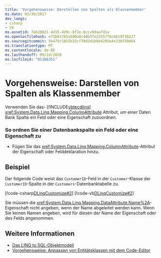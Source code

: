 ```yaml
---
title: 'Vorgehensweise: Darstellen von Spalten als Klassenmember'
ms.date: 03/30/2017
dev_langs:
- csharp
- vb
ms.assetid: 7ab28021-4d15-4d9c-bf2e-6ccc0daa7d1a
ms.openlocfilehash: e73b017b5a500a8c48b3fe22557f6c6619f3b227
ms.sourcegitcommit: 5b475c1855b32cf78d2d1bbb4295e4c236f39464
ms.translationtype: MT
ms.contentlocale: de-DE
ms.lasthandoff: 09/24/2020
ms.locfileid: "91166351"
---
```

# <a name="how-to-represent-columns-as-class-members"></a>Vorgehensweise: Darstellen von Spalten als Klassenmember

Verwenden Sie das- [!INCLUDE[vbtecdlinq](../../../../../../includes/vbtecdlinq-md.md)] <xref:System.Data.Linq.Mapping.ColumnAttribute> Attribut, um einer Daten Bank Spalte ein Feld oder eine Eigenschaft zuzuordnen.  
  
### <a name="to-map-a-field-or-property-to-a-database-column"></a>So ordnen Sie einer Datenbankspalte ein Feld oder eine Eigenschaft zu  
  
- Fügen Sie das <xref:System.Data.Linq.Mapping.ColumnAttribute>-Attribut der Eigenschaft oder Felddeklaration hinzu.  
  
## <a name="example"></a>Beispiel  

 Der folgende Code weist das `CustomerID`-Feld in der `Customer`-Klasse der `CustomerID`-Spalte in der `Customers`-Datenbanktabelle zu.  
  
 [!code-csharp[DLinqCustomize#2](../../../../../../samples/snippets/csharp/VS_Snippets_Data/DLinqCustomize/cs/Program.cs#2)]
 [!code-vb[DLinqCustomize#2](../../../../../../samples/snippets/visualbasic/VS_Snippets_Data/DLinqCustomize/vb/Module1.vb#2)]  
  
 Sie müssen die <xref:System.Data.Linq.Mapping.DataAttribute.Name%2A>-Eigenschaft nicht angeben, wenn der Name abgeleitet werden kann. Wenn Sie keinen Namen angeben, wird für diesen der Name der Eigenschaft oder des Felds angenommen.  
  
## <a name="see-also"></a>Weitere Informationen

- [Das LINQ to SQL-Objektmodell](the-linq-to-sql-object-model.md)
- [Vorgehensweise: Anpassen von Entitätsklassen mit dem Code-Editor](how-to-customize-entity-classes-by-using-the-code-editor.md)
